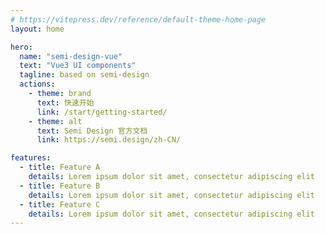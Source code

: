 ```yaml
---
# https://vitepress.dev/reference/default-theme-home-page
layout: home

hero:
  name: "semi-design-vue"
  text: "Vue3 UI components"
  tagline: based on semi-design
  actions:
    - theme: brand
      text: 快速开始
      link: /start/getting-started/
    - theme: alt
      text: Semi Design 官方文档
      link: https://semi.design/zh-CN/

features:
  - title: Feature A
    details: Lorem ipsum dolor sit amet, consectetur adipiscing elit
  - title: Feature B
    details: Lorem ipsum dolor sit amet, consectetur adipiscing elit
  - title: Feature C
    details: Lorem ipsum dolor sit amet, consectetur adipiscing elit
---
```

